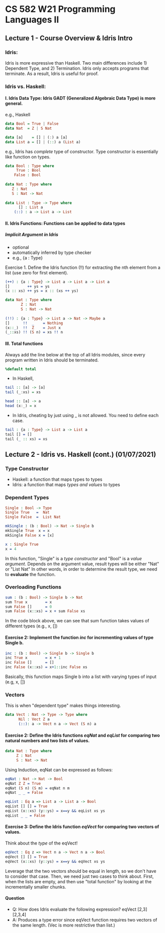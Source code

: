 # CS 582 W21 Programming Languages II
## Lecture 1 - Course Overview & Idris Intro

### Idris:
Idris is more expressive than Haskell. Two main differences include 1) Dependent Type, and 2) Termination.
Idris only accepts programs that terminate.
As a result, Idris is useful for proof.

### Idris vs. Haskell:
#### I. Idris Data Type: Idris GADT (Generalized Algebraic Data Type) is more general.

e.g., Haskell 

```Haskell
data Bool = True | False
data Nat  = Z | S Nat

data [a]    = [] | (:) a [a]
data List a = [] | (::) a (List a)
```

e.g., Idris has *complete* type of constructor. Type constructor is essentially like function on types.

```Idris
data Bool : Type where 
     True : Bool 
    False : Bool
    
data Nat : Type where
   Z : Nat 
   S : Nat -> Nat
   
data List : Type -> Type where 
      [] : List a
    (::) : a -> List a -> List 
```


#### II. Idris Functions: Functions can be applied to data types
##### Implicit Argument in Idris 
- optional
- automatically inferred by type checker 
- e.g., {a : Type}

Exercise 1. Define the Idris function (!!) for extracting the nth element from a list (use zero for first element).

```Idris
(++) : {a : Type} -> List a -> List a -> List a
[]        ++ ys = ys
(x :: xs) ++ ys = x :: (xs ++ ys)

data Nat : Type where
       Z : Nat
       S : Nat -> Nat
       
(!!) : {a : Type} -> List a -> Nat -> Maybe a
[]      !!  _    = Nothing 
(x::_)  !!  Z    = Just x
(_::xs) !! (S n) = xs !! n
```

#### III. Total functions
Always add the line below at the top of all Idris modules, since every program written in Idris should be terminated.
```Idris
%default total
```
- In Haskell, 
```Haskell
tail :: [a] -> [a]
tail (_:xs) = xs

head :: [a] -> a
head (x:_) = x
```
- In Idris, cheating by just using _ is not allowed. You need to define each case.  
```Idris 
tail : {a : Type} -> List a -> List a
tail [] = [] 
tail (_ :: xs) = xs
```

## Lecture 2 - Idris vs. Haskell (cont.) (01/07/2021)
### Type Constructor
- Haskell: a function that maps types to types
- Idris: a function that maps *types and values* to types

### Dependent Types
```Idris
Single : Bool -> Type
Single True   =  Nat
Single False  =  List Nat
```

```Idris
mkSingle : (b : Bool) -> Nat -> Single b
mkSingle True  x = x
mkSingle False x = [x]
```

```Idris
x : Single True
x = 4
```
In this function, "Single" is a *type constructor* and "Bool" is a *value argument*. Depends on the argument value, result types will be either "Nat" or "List Nat"
In other words, in order to determine the result type, we need to **evaluate** the function.

### Overloading Functions

```Idris 
sum : (b : Bool) -> Single b -> Nat 
sum True x        = x
sum False []      = 0
sum False (x::xs) = x + sum False xs
```
In the code block above, we can see that sum function takes values of different types (e.g., x, [])

#### Exercise 2: Implement the function *inc* for incrementing values of type Single b.

```Idris
inc : (b : Bool) -> Single b -> Single b
inc True x        = x + 1
inc False []      = []
inc False (x::xs) = x+1::inc False xs
```
Basically, this function maps Single b into a list with varying types of input (e.g, x, [])

### Vectors
This is when "dependent type" makes things interesting.

```Idris
data Vect : Nat -> Type -> Type where
      Nil : Vect Z a
      (::): a -> Vect n a -> Vect (S n) a
```

#### Exercise 2: Define the Idris functions *eqNat* and *eqList* for comparing two natural numbers and two lists of values.
```Idris
data Nat : Type where
     Z : Nat
     S : Nat -> Nat
```
Using Induction, eqNat can be expressed as follows:
```Idris
eqNat : Nat -> Nat -> Bool
eqNat Z Z = True
eqNat (S n) (S m) = eqNat n m
eqNat _ _ = False
```

```Idris 
eqList : Eq a => List a -> List a -> Bool
eqList [] [] = True
eqList (x::xs) (y::ys) = x==y && eqList xs ys 
eqList _ _ = False
```
#### Exercise 3: Define the Idris function *eqVect* for comparing two vectors of values.
Think about the *type* of the eqVect!

```Idris
eqVect : Eq z => Vect n a -> Vect n a -> Bool
eqVect [] [] = True
eqVect (x::xs) (y::ys) = x==y && eqVect xs ys
```

Leverage that the two vectors should be equal in length, so we don't have to consider that case. Then, we need just two cases to think about. First, when the lists are empty, and then use "total function" by looking at the incrementally smaller chunks.

#### Question
- Q: How does Idris evaluate the following expression? eqVect [2,3] [2,3,4]
- A: Produces a type error since eqVect function requires two vectors of the same length. (Vec is more restrictive than list.)
